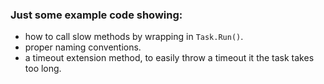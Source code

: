 ### Just some example code showing:

- how to call slow methods by wrapping in `Task.Run()`.
- proper naming conventions.
- a timeout extension method, to easily throw a timeout it the task takes too long.